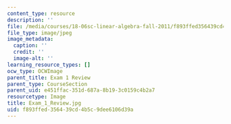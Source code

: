 ```yaml
---
content_type: resource
description: ''
file: /media/courses/18-06sc-linear-algebra-fall-2011/f893ffed356439cd4b5c9dee6106d39a_Exam_1_Review.jpg
file_type: image/jpeg
image_metadata:
  caption: ''
  credit: ''
  image-alt: ''
learning_resource_types: []
ocw_type: OCWImage
parent_title: Exam 1 Review
parent_type: CourseSection
parent_uid: e451ffac-351d-687a-8b19-3c0159c4b2a7
resourcetype: Image
title: Exam_1_Review.jpg
uid: f893ffed-3564-39cd-4b5c-9dee6106d39a
---
```

